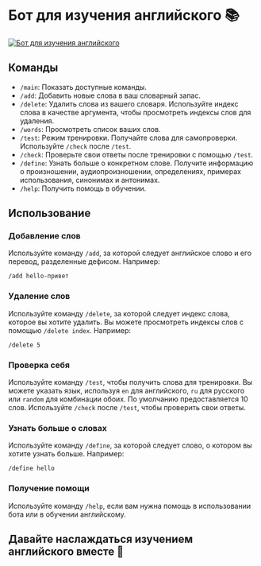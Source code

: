 # Бот для изучения английского 📚

[![Бот для изучения английского](https://as1.ftcdn.net/v2/jpg/04/19/25/66/400_F_419256631_PKWn9Ge3XSb18Bwasf1MDn0hfd2nBBQR.jpg)](https://t.me/VSK_LearnEnglishBot)

## Команды

- `/main`: Показать доступные команды.
- `/add`: Добавить новые слова в ваш словарный запас.
- `/delete`: Удалить слова из вашего словаря. Используйте индекс слова в качестве аргумента, чтобы просмотреть индексы слов для удаления.
- `/words`: Просмотреть список ваших слов.
- `/test`: Режим тренировки. Получайте слова для самопроверки. Используйте `/check` после `/test`.
- `/check`: Проверьте свои ответы после тренировки с помощью `/test`.
- `/define`: Узнать больше о конкретном слове. Получите информацию о произношении, аудиопроизношении, определениях, примерах использования, синонимах и антонимах.
- `/help`: Получить помощь в обучении.

## Использование

### Добавление слов
Используйте команду `/add`, за которой следует английское слово и его перевод, разделенные дефисом. Например:

`/add hello-привет`


### Удаление слов
Используйте команду `/delete`, за которой следует индекс слова, которое вы хотите удалить. Вы можете просмотреть индексы слов с помощью `/delete index`. Например:

`/delete 5`

### Проверка себя
Используйте команду `/test`, чтобы получить слова для тренировки. Вы можете указать язык, используя `en` для английского, `ru` для русского или `random` для комбинации обоих. По умолчанию предоставляется 10 слов. Используйте `/check` после `/test`, чтобы проверить свои ответы.

### Узнать больше о словах
Используйте команду `/define`, за которой следует слово, о котором вы хотите узнать больше. Например:

`/define hello`

### Получение помощи
Используйте команду `/help`, если вам нужна помощь в использовании бота или в обучении английскому.

## Давайте наслаждаться изучением английского вместе 🌟
